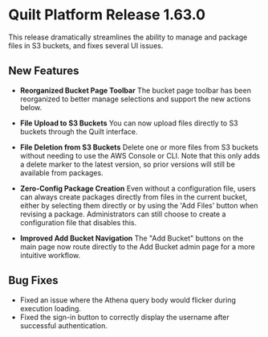 # Quilt Platform Release 1.63.0

This release dramatically streamlines the ability to manage and package files in S3 buckets, and fixes several UI issues.

## New Features

- **Reorganized Bucket Page Toolbar**
  The bucket page toolbar has been reorganized to better manage selections and support the new actions below.

- **File Upload to S3 Buckets**
  You can now upload files directly to S3 buckets through the Quilt interface.

- **File Deletion from S3 Buckets**
  Delete one or more files from S3 buckets without needing to use the AWS Console or CLI. Note that this only adds a delete marker to the latest version, so prior versions will still be available from packages.

- **Zero-Config Package Creation**
  Even without a configuration file, users can always create packages directly from files in the current bucket, either by selecting them directly or by using the 'Add Files' button when revising a package. Administrators can still choose to create a configuration file that disables this.

- **Improved Add Bucket Navigation**
  The "Add Bucket" buttons on the main page now route directly to the Add Bucket admin page for a more intuitive workflow.

## Bug Fixes

- Fixed an issue where the Athena query body would flicker during execution loading.
- Fixed the sign-in button to correctly display the username after successful authentication.
